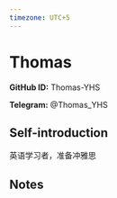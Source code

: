 ```yaml
---
timezone: UTC+5
---
```


# Thomas

**GitHub ID:** Thomas-YHS

**Telegram:** @Thomas_YHS

## Self-introduction

英语学习者，准备冲雅思

## Notes

<!-- Content_START -->


<!-- Content_END -->
